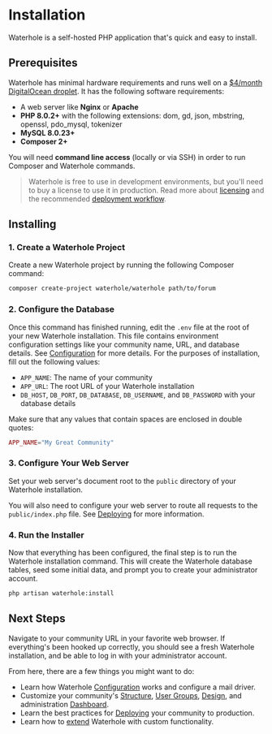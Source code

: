 # Installation

Waterhole is a self-hosted PHP application that's quick and easy to install.

## Prerequisites

Waterhole has minimal hardware requirements and runs well on a [$4/month DigitalOcean droplet](https://m.do.co/c/197189285163). It has the following software requirements:

- A web server like **Nginx** or **Apache**
- **PHP 8.0.2+** with the following extensions: dom, gd, json, mbstring, openssl, pdo_mysql, tokenizer
- **MySQL 8.0.23+**
- **Composer 2+**

You will need **command line access** (locally or via SSH) in order to run Composer and Waterhole commands.

> Waterhole is free to use in development environments, but you'll need to buy a license to use it in production. Read more about [licensing](./licensing.md) and the recommended [deployment workflow](./deploying.md).

## Installing

### 1. Create a Waterhole Project

Create a new Waterhole project by running the following Composer command:

```bash
composer create-project waterhole/waterhole path/to/forum
```

### 2. Configure the Database

Once this command has finished running, edit the `.env` file at the root of your new Waterhole installation. This file contains environment configuration settings like your community name, URL, and database details. See [Configuration](./configuration.md) for more details. For the purposes of installation, fill out the following values:

- `APP_NAME`: The name of your community
- `APP_URL`: The root URL of your Waterhole installation
- `DB_HOST`, `DB_PORT`, `DB_DATABASE`, `DB_USERNAME`, and `DB_PASSWORD` with your database details

Make sure that any values that contain spaces are enclosed in double quotes:

```php
APP_NAME="My Great Community"
```

### 3. Configure Your Web Server

Set your web server's document root to the `public` directory of your Waterhole installation.

You will also need to configure your web server to route all requests to the `public/index.php` file. See [Deploying](./deploying.md) for more information.

### 4. Run the Installer

Now that everything has been configured, the final step is to run the Waterhole installation command. This will create the Waterhole database tables, seed some initial data, and prompt you to create your administrator account.

```bash
php artisan waterhole:install
```

## Next Steps

Navigate to your community URL in your favorite web browser. If everything's been hooked up correctly, you should see a fresh Waterhole installation, and be able to log in with your administrator account.

From here, there are a few things you might want to do:

- Learn how Waterhole [Configuration](./configuration.md) works and configure a mail driver.
- Customize your community's [Structure](./structure.md), [User Groups](./groups.md), [Design](./design.md), and administration [Dashboard](./dashboard.md).
- Learn the best practices for [Deploying](./deploying.md) your community to production.
- Learn how to [extend](./extending.md) Waterhole with custom functionality.

<!-- - Learn how to install and manage [Extensions](extensions.md). -->
